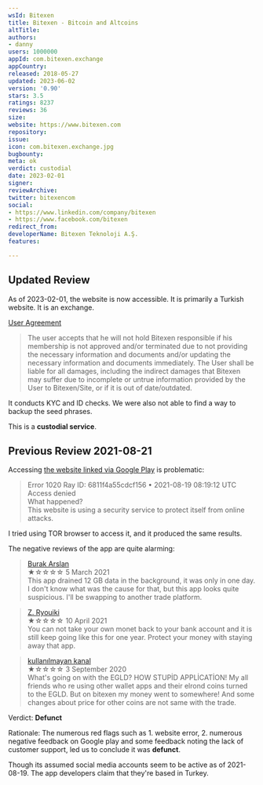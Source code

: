 ```yaml
---
wsId: Bitexen
title: Bitexen - Bitcoin and Altcoins
altTitle: 
authors:
- danny
users: 1000000
appId: com.bitexen.exchange
appCountry: 
released: 2018-05-27
updated: 2023-06-02
version: '0.90'
stars: 3.5
ratings: 8237
reviews: 36
size: 
website: https://www.bitexen.com
repository: 
issue: 
icon: com.bitexen.exchange.jpg
bugbounty: 
meta: ok
verdict: custodial
date: 2023-02-01
signer: 
reviewArchive: 
twitter: bitexencom
social:
- https://www.linkedin.com/company/bitexen
- https://www.facebook.com/bitexen
redirect_from: 
developerName: Bitexen Teknoloji A.Ş.
features: 

---
```


## Updated Review

As of 2023-02-01, the website is now accessible. It is primarily a Turkish website. It is an exchange.

[User Agreement](https://www.bitexen.com/help/user-agreement)

> The user accepts that he will not hold Bitexen responsible if his membership is not approved and/or terminated due to not providing the necessary information and documents and/or updating the necessary information and documents immediately. The User shall be liable for all damages, including the indirect damages that Bitexen may suffer due to incomplete or untrue information provided by the User to Bitexen/Site, or if it is out of date/outdated.

It conducts KYC and ID checks. We were also not able to find a way to backup the seed phrases. 

This is a **custodial service**.

## Previous Review 2021-08-21

Accessing [the website linked via Google Play](https://www.bitexen.com/) is problematic:

> Error 1020 Ray ID: 6811f4a55cdcf156 • 2021-08-19 08:19:12 UTC<br>
  Access denied<br>
  What happened?<br>
  This website is using a security service to protect itself from online attacks.

I tried using TOR browser to access it, and it produced the same results. 

The negative reviews of the app are quite alarming:

> [Burak Arslan](https://play.google.com/store/apps/details?id=com.bitexen.exchange&reviewId=gp%3AAOqpTOHIOxyYNlpKANNZQsNqZxMs6qr11g2QjqtepUD_dBlHXc4vj3CCBECfeQHJgKUqPU9RhJAAZAG4UEwl-0o)<br>
  ★☆☆☆☆ 5 March 2021<br>
  This app drained 12 GB data in the background, it was only in one day. I don't know what was the cause for that, but this app looks quite suspicious. I'll be swapping to another trade platform.

> [Z. Ryouiki](https://play.google.com/store/apps/details?id=com.bitexen.exchange&reviewId=gp%3AAOqpTOGadwz9o7lbhKdvy_bYBnp0nL4oAu9OfG_ORO7_RArj4eLHxcTEsmDDhPpBkC_mDP4vaHlnumzJm7mc2-c)<br>
  ★☆☆☆☆ 10 April 2021<br>
  You can not take your own monet back to your bank account and it is still keep going like this for one year. Protect your money with staying away that app.

> [kullanılmayan kanal](https://play.google.com/store/apps/details?id=com.bitexen.exchange&reviewId=gp%3AAOqpTOGxQwPo3Ryn2rj9_ugpXIl3pjM3kTU9q3xktT1STpcUbD4VhMtQ3nvZT9PGAp1hhGf4dBHG8xqS6Ez6xGk)<br>
  ★☆☆☆☆ 3 September 2020<br>
  What's going on with the EGLD? HOW STUPİD APPLİCATİON! My all friends who re using other wallet apps and their elrond coins turned to the EGLD. But on bitexen my money went to somewhere! And some changes about price for other coins are not same with the trade.

Verdict: **Defunct**

Rationale: The numerous red flags such as 1. website error, 2. numerous negative feedback on Google play and some feedback noting the lack of customer support, led us to conclude it was **defunct**. 

Though its assumed social media accounts seem to be active as of 2021-08-19. The app developers claim that they're based in Turkey.

